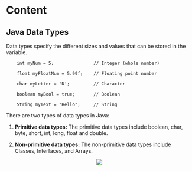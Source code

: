# Content


## Java Data Types
Data types specify the different sizes and values that can be stored in the variable.

        int myNum = 5;               // Integer (whole number)

        float myFloatNum = 5.99f;    // Floating point number

        char myLetter = 'D';         // Character

        boolean myBool = true;       // Boolean

        String myText = "Hello";     // String
        
There are two types of data types in Java:

1) **Primitive data types:** The primitive data types include boolean, char, byte, short, int, long, float and double.

2) **Non-primitive data types:** The non-primitive data types include Classes, Interfaces, and Arrays.
       



<p align="center">
  <img src="https://github.com/oilmcut-2020/JavaClass/blob/master/Chapter-4%20Data%20Types/data-types.png">
</p>
